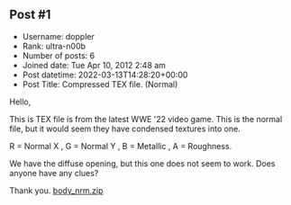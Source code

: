 ## Post #1
- Username: doppler
- Rank: ultra-n00b
- Number of posts: 6
- Joined date: Tue Apr 10, 2012 2:48 am
- Post datetime: 2022-03-13T14:28:20+00:00
- Post Title: Compressed TEX file. (Normal)

Hello,

This is TEX file is from the latest WWE '22 video game. This is the normal file, but it would seem they have condensed textures into one.

 R = Normal X , G = Normal Y , B = Metallic , A = Roughness.

We have the diffuse opening, but this one does not seem to work. Does anyone have any clues?

Thank you.
[body_nrm.zip](https://xentaxbackup.github.io/file/21940_body_nrm.zip)
